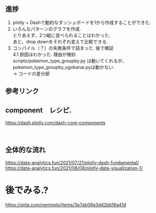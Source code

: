 ## 進捗

1. plotly + Dashで動的なダッシュボードを1から作成することができた.<br>
2. いろんなパターンのグラフを作成.<br>
    とりあえず、2つ縦に並べられることはわかった.<br>
    あと、drop downをそれぞれ変えて比較できる. 
3. コンパイル（？）の失敗条件で詰まった. 後で検証 <br>
    4.1 原因はわかった. 理由が微妙. <br>
    scripts/pokemon_type_groupby.py は動いてくれるが、pokemon_type_groupby_ugokanai.pyは動かない.<br>
    → コードの差分部
    
## 参考リンク

## component　レシピ. 
https://dash.plotly.com/dash-core-components


<br>

## 全体的な流れ
https://data-analytics.fun/2021/07/21/plotly-dash-fundamental/
https://data-analytics.fun/2021/06/08/plotly-data-visualization-1/


# 後でみる.?
https://qiita.com/nerimplo/items/3e7ab09a3dd2bb16a41d
